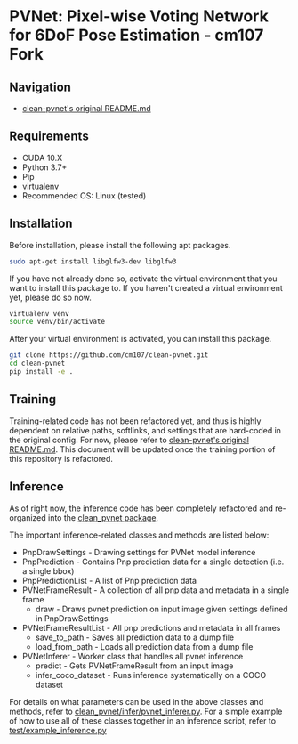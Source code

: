 # PVNet: Pixel-wise Voting Network for 6DoF Pose Estimation - cm107 Fork

## Navigation
* [clean-pvnet's original README.md](orig_readme.md)

## Requirements
* CUDA 10.X
* Python 3.7+
* Pip
* virtualenv
* Recommended OS: Linux (tested)

## Installation
Before installation, please install the following apt packages.
```bash
sudo apt-get install libglfw3-dev libglfw3
```

If you have not already done so, activate the virtual environment that you want to install this package to. If you haven't created a virtual environment yet, please do so now.

```bash
virtualenv venv
source venv/bin/activate
```

After your virtual environment is activated, you can install this package.
```bash
git clone https://github.com/cm107/clean-pvnet.git
cd clean-pvnet
pip install -e .
```

## Training
Training-related code has not been refactored yet, and thus is highly dependent on relative paths, softlinks, and settings that are hard-coded in the original config.
For now, please refer to [clean-pvnet's original README.md](orig_readme.md).
This document will be updated once the training portion of this repository is refactored.

## Inference
As of right now, the inference code has been completely refactored and re-organized into the [clean_pvnet package](clean_pvnet).

The important inference-related classes and methods are listed below:
* PnpDrawSettings - Drawing settings for PVNet model inference
* PnpPrediction - Contains Pnp prediction data for a single detection (i.e. a single bbox)
* PnpPredictionList - A list of Pnp prediction data
* PVNetFrameResult - A collection of all pnp data and metadata in a single frame
    * draw - Draws pvnet prediction on input image given settings defined in PnpDrawSettings
* PVNetFrameResultList - All pnp predictions and metadata in all frames
    * save_to_path - Saves all prediction data to a dump file
    * load_from_path - Loads all prediction data from a dump file
* PVNetInferer - Worker class that handles all pvnet inference
    * predict - Gets PVNetFrameResult from an input image
    * infer_coco_dataset - Runs inference systematically on a COCO dataset

For details on what parameters can be used in the above classes and methods, refer to [clean_pvnet/infer/pvnet_inferer.py](clean_pvnet/infer/pvnet_inferer.py).
For a simple example of how to use all of these classes together in an inference script, refer to [test/example_inference.py](test/example_inference.py)